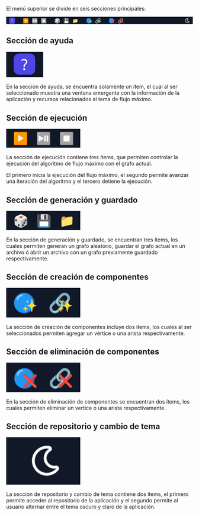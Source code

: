 El menú superior se divide en seis secciones principales:

<img alt="Menú superior" src="/img/Ayuda/App/MenuSuperior/MenuSuperior.png" width="800em">

## Sección de ayuda

<img alt="Sección de Ayuda" src="/img/Ayuda/App/MenuSuperior/SeccionAyuda.png" width="100em">

En la sección de ayuda, se encuentra solamente un ítem, el cual al ser seleccionado muestra una ventana emergente con la información de la aplicación y recursos relacionados al tema de flujo máximo.

## Sección de ejecución

<img alt="Sección de Ejecución" src="/img/Ayuda/App/MenuSuperior/SeccionEjecucion.png" width="200em">

La sección de ejecución contiene tres ítems, que permiten controlar la ejecución del algoritmo de flujo máximo con el grafo actual.

El primero inicia la ejecución del flujo máximo, el segundo permite avanzar una iteración del algoritmo y el tercero detiene la ejecución.

## Sección de generación y guardado

<img alt="Sección de Generación y Guardado" src="/img/Ayuda/App/MenuSuperior/SeccionGeneracionyGuardado.png" width="200em">

En la sección de generación y guardado, se encuentran tres ítems, los cuales permiten generan un grafo aleatorio, guardar el grafo actual en un archivo ó abrir un archivo con un grafo previamente guardado respectivamente.

## Sección de creación de componentes

<img alt="Sección de Creación de Componentes" src="/img/Ayuda/App/MenuSuperior/SeccionCreacionComponentes.png" width="200em">

La sección de creación de componentes incluye dos ítems, los cuales al ser seleccionados permiten agregar un vértice o una arista respectivamente.

## Sección de eliminación de componentes

<img alt="Sección de Eliminación de Componentes" src="/img/Ayuda/App/MenuSuperior/SeccionEliminacionComponentes.png" width="200em">

En la sección de eliminación de componentes se encuentran dos ítems, los cuales permiten eliminar un vertice o una arista respectivamente.

## Sección de repositorio y cambio de tema

<img alt="Sección de Repositorio y Cambio de Tema" src="/img/Ayuda/App/MenuSuperior/SeccionCambioTema.png" width="200em">

La sección de repositorio y cambio de tema contiene dos ítems, el primero permite acceder al repositorio de la aplicación y el segundo permite al usuario alternar entre el tema oscuro y claro de la aplicación.